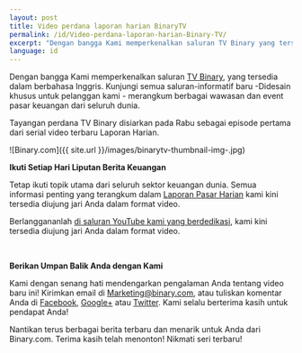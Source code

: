 ```yaml
---
layout: post
title: Video perdana laporan harian BinaryTV
permalink: /id/Video-perdana-laporan-harian-Binary-TV/
excerpt: "Dengan bangga Kami memperkenalkan saluran TV Binary yang tersedia dalam berbahasa Inggris. Kunjungi semua saluran-informatif baru -Didesain khusus untuk pelanggan kami - merangkum berbagai wawasan dan event pasar keuangan ..."
language: id 
---
```



Dengan bangga Kami memperkenalkan saluran [TV Binary](https://www.binary.com/?l=ID&utm_source=blog&utm_medium=social&utm_content=ID&utm_campaign=whatsnew), yang tersedia dalam berbahasa Inggris. Kunjungi semua saluran-informatif baru -Didesain khusus untuk pelanggan kami - merangkum berbagai wawasan dan event pasar keuangan dari seluruh dunia.

Tayangan perdana TV Binary disiarkan pada Rabu sebagai episode pertama dari serial video terbaru Laporan Harian.

![Binary.com]({{ site.url }}/images/binarytv-thumbnail-img-.jpg)


**Ikuti Setiap Hari Liputan Berita Keuangan**


Tetap ikuti topik utama dari seluruh sektor keuangan dunia. Semua informasi penting yang terangkum dalam [Laporan Pasar Harian](https://blog.binary.com/id/binary-tv/) kami kini tersedia diujung jari Anda dalam format video.

Berlanggananlah [di saluran YouTube kami yang berdedikasi](https://www.youtube.com/playlist?list=PLVJJAiu3lRjYz1XO_yoyIRxgz5zBlQc-g), kami kini tersedia diujung jari Anda dalam format video.


<br>


**Berikan Umpan Balik Anda dengan Kami**

Kami dengan senang hati mendengarkan pengalaman Anda tentang video baru ini! Kirimkan email di [Marketing@binary.com](mailto:marketing@binary.com), atau tuliskan komentar Anda di [Facebook](https://www.facebook.com/BinarydotcomIndonesia), [Google+](https://plus.google.com/106251151552682209951) atau [Twitter](https://www.twitter.com/Binarydotcom). Kami selalu berterima kasih untuk pendapat Anda!

Nantikan terus berbagai berita terbaru dan menarik untuk Anda dari Binary.com. Terima kasih telah menonton! Nikmati seri terbaru!
